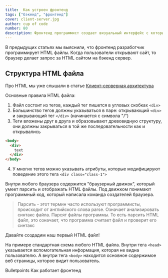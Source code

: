 ```yaml
---
title:  Как устроен фронтенд
tags: ["бэкенд", "фронтенд"]
cover: client-server.jpg
author: cup of code
number: 80
description: Фронтенд программист создает визуальный интерфейс с которым взаимодействует пользователь. Подробно разберем технологии, которые он для этого использует
---
```


В предыдущих статьях мы выяснили, что фронтенд разработчик программирует HTML файлы.
Когда пользователи открывают сайт, то браузер делает запрос за HTML сайтом на бэкенд сервер.

## Структура HTML файла
Про HTML мы уже слышали в статье <a href="https://cupofcode.ru/client-server-arhitecture" target="_blank">Клиент-серверная архитектура</a>

Основные правила HTML файла:
1. Файл состоит из тегов, каждый тег пишется в угловых скобках `<div>`
2. Большинство тегов должны указываться в паре: открывающий `<div>` и закрывающий тег `</div>` (начинается с символа "/")
3. Теги вложены друг в друга и образовывают древовидную структуру, они должны закрываться в той же последовательности как и открывались
```html
<body>
  <div>
    text
  </div>
</body>
```
4. У многих тегов можно указывать атрибуты, которые модифицируют поведение этого тега `<div class="class-1">`

Внутри любого браузера содержится "браузерный движок", который умеет парсить и отображать HTML файлы.
Под движком понимают программный код, который написала команда создателей браузера.

> Парсить - этот термин часто используют программисты, происходит от английского слова parse. Означает анализировать синтакс файла.
> Парсят файлы программы. То есть парсить HTML файл, это означает, что программа считает файл и проверит его синтакс

Давайте создадим наш первый HTML файл!

На примере стандартная схема любого HTML файла.
Внутри тега `<head>` указывается вспомогательная информация, которая не видна пользователю.
А внутри тега `<body>` находится основное содержимое веб страницы, которое видит пользователь.



Bulletpoints
Как работает фронтенд

